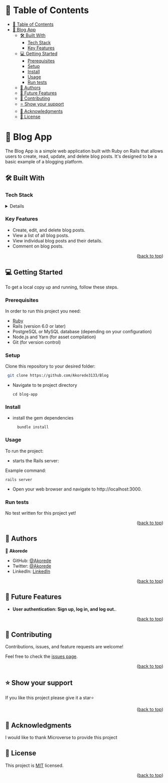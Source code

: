 # 📗 Table of Contents

- [📗 Table of Contents](#-table-of-contents)
- [📖 Blog App ](#-blog-app-)
  - [🛠 Built With ](#-built-with-)
    - [Tech Stack ](#tech-stack-)
    - [Key Features ](#key-features-)
  - [💻 Getting Started ](#-getting-started-)
    - [Prerequisites](#prerequisites)
    - [Setup](#setup)
    - [Install](#install)
    - [Usage](#usage)
    - [Run tests](#run-tests)
  - [👥 Authors ](#-authors-)
  - [🔭 Future Features ](#-future-features-)
  - [🤝 Contributing ](#-contributing-)
  - [⭐️ Show your support ](#️-show-your-support-)
  - [🙏 Acknowledgments ](#-acknowledgments-)
  - [📝 License ](#-license-)

# 📖 Blog App <a name="about-project"></a>

The Blog App is a simple web application built with Ruby on Rails that allows users to create, read, update, and delete blog posts. It's designed to be a basic example of a blogging platform.

## 🛠 Built With <a name="built-with"></a>

### Tech Stack <a name="tech-stack"></a>

<details>
  <ul>
    <li>
      <a href="https://www.ruby-lang.org/en/">Ruby</a>
    </li>
     <li>
      <a href="https://rubyonrails.org/">Ruby on rails </a>
    </li>
     <li>
      <a href="https://www.postgresql.org/">PostgresQL</a>
    </li>
  </ul>
</details>

### Key Features <a name="key-features"></a>

* Create, edit, and delete blog posts.
* View a list of all blog posts.
* View individual blog posts and their details.
* Comment on blog posts.

<p align="right">(<a href="#readme-top">back to top</a>)</p>

## 💻 Getting Started <a name="getting-started"></a>

To get a local copy up and running, follow these steps.

### Prerequisites

In order to run this project you need:
- [ Ruby](https://www.ruby-lang.org/en/documentation/installation/)
- Rails (version 6.0 or later)
- PostgreSQL or MySQL database (depending on your configuration)
- Node.js and Yarn (for asset compilation)
- Git (for version control)

### Setup

Clone this repository to your desired folder:

```sh
 git clone https://github.com/Akorede3133/Blog
```
- Navigate to te project directory
  
  ```
  cd blog-app

  ```

### Install

- install the gem dependencies
  
  ```
    bundle install

  ```
### Usage

To run the project:
-  starts the Rails server:

Example command:

```
rails server

```
- Open your web browser and navigate to http://localhost:3000.

### Run tests

No test written for this project yet!

<p align="right">(<a href="#readme-top">back to top</a>)</p>

## 👥 Authors <a name="authors"></a>

👤 **Akorede**

- GitHub: [@Akorede](https://github.com/Akorede3133)
- Twitter: [@Akorede](https://twitter.com/SaheedAkorede7)
- LinkedIn: [LinkedIn](https://www.linkedin.com/in/akorede)

<p align="right">(<a href="#readme-top">back to top</a>)</p>

## 🔭 Future Features <a name="future-features"></a>

- **User authentication: Sign up, log in, and log out.**.

<p align="right">(<a href="#readme-top">back to top</a>)</p>

## 🤝 Contributing <a name="contributing"></a>

Contributions, issues, and feature requests are welcome!

Feel free to check the [issues page](https://github.com/Akorede3133/Blog/issues).

<p align="right">(<a href="#readme-top">back to top</a>)</p>

## ⭐️ Show your support <a name="support"></a>

If you like this project please give it a star⭐️

<p align="right">(<a href="#readme-top">back to top</a>)</p>

## 🙏 Acknowledgments <a name="acknowledgements"></a>

I would like to thank Microverse to provide this project

## 📝 License <a name="license"></a>

This project is [MIT](./LICENSE) licensed.

<p align="right">
(<a href="#readme-top">back to top</a>)</p>